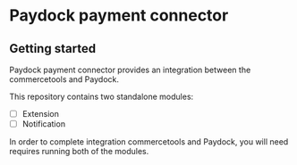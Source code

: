 # Paydock payment connector



## Getting started

Paydock payment connector  provides an integration between the commercetools and Paydock.

This repository contains two standalone modules:
- [ ] Extension
- [ ] Notification

In order to complete integration commercetools and Paydock, you will need requires running both of the modules.